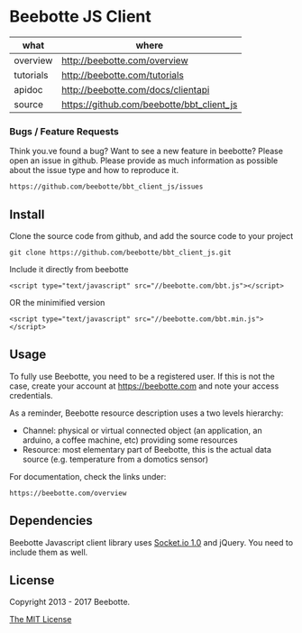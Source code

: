 Beebotte JS Client
==================

| what          | where                                     |
|---------------|-------------------------------------------|
| overview      | http://beebotte.com/overview              |
| tutorials     | http://beebotte.com/tutorials             |
| apidoc        | http://beebotte.com/docs/clientapi        |
| source        | https://github.com/beebotte/bbt_client_js |

### Bugs / Feature Requests

Think you.ve found a bug? Want to see a new feature in beebotte? Please open an
issue in github. Please provide as much information as possible about the issue type and how to reproduce it.

    https://github.com/beebotte/bbt_client_js/issues

## Install

Clone the source code from github, and add the source code to your project

    git clone https://github.com/beebotte/bbt_client_js.git

Include it directly from beebotte

    <script type="text/javascript" src="//beebotte.com/bbt.js"></script>

OR the minimified version

    <script type="text/javascript" src="//beebotte.com/bbt.min.js"></script>

## Usage
To fully use Beebotte, you need to be a registered user. If this is not the case, create your account at <https://beebotte.com> and note your access credentials.

As a reminder, Beebotte resource description uses a two levels hierarchy:

* Channel: physical or virtual connected object (an application, an arduino, a coffee machine, etc) providing some resources
* Resource: most elementary part of Beebotte, this is the actual data source (e.g. temperature from a domotics sensor)

For documentation, check the links under:

    https://beebotte.com/overview

## Dependencies
Beebotte Javascript client library uses [Socket.io 1.0](http://socket.io/) and jQuery. You need to include them as well.

## License
Copyright 2013 - 2017 Beebotte.

[The MIT License](http://opensource.org/licenses/MIT)
